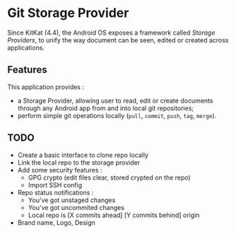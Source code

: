 # Git Storage Provider

Since KitKat (4.4), the Android OS exposes a framework called *Storage Providers*, to unify the way document can be seen, edited or created across applications. 

## Features

This application provides : 

  - a Storage Provider, allowing user to read, edit or create documents through any Android app from and into local git repositories;
  - perform simple git operations locally (`pull`, `commit`, `push`, `tag`, `merge`).

## TODO 

  - Create a basic interface to clone repo locally
  - Link the local repo to the storage provider
  - Add some security features : 
    - GPG crypto (edit files clear, stored crypted on the repo)
    - Import SSH config 
  - Repo status notifications : 
    - You've got unstaged changes 
    - You've got uncommited changes
    - Local repo is [X commits ahead] [Y commits behind] origin
  - Brand name, Logo, Design

 
